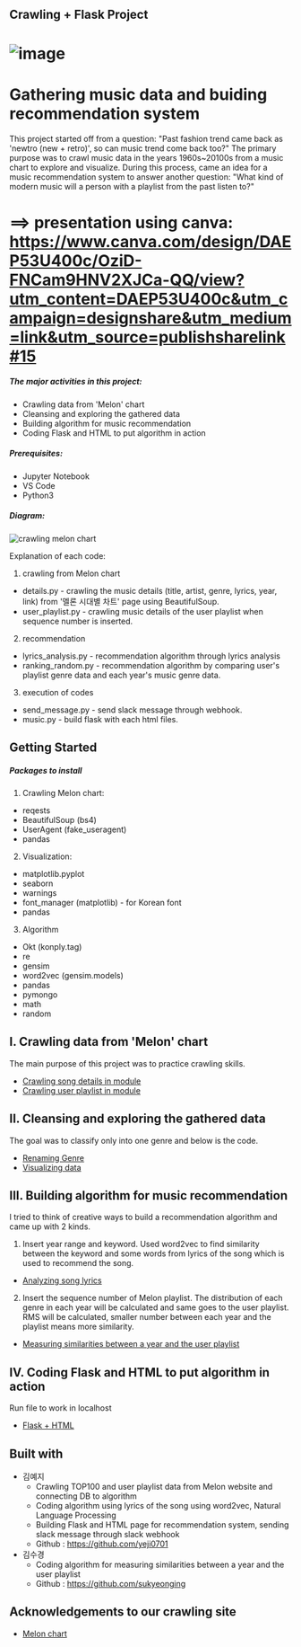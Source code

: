Crawling + Flask Project
------------------------------------------------------
![image](https://user-images.githubusercontent.com/28764376/104112646-c6952500-5334-11eb-8763-99799abf268f.png)
======================================================
Gathering music data and buiding recommendation system
======================================================
This project started off from a question: "Past fashion trend came back as 'newtro (new + retro)', so can music trend come back too?" 
The primary purpose was to crawl music data in the years 1960s~20100s from a music chart to explore and visualize. During this process, came an idea for a music recommendation system to answer another question: "What kind of modern music will a person with a playlist from the past listen to?"
# ==> presentation using canva: https://www.canva.com/design/DAEP53U400c/OziD-FNCam9HNV2XJCa-QQ/view?utm_content=DAEP53U400c&utm_campaign=designshare&utm_medium=link&utm_source=publishsharelink#15

##### The major activities in this project:
* Crawling data from 'Melon' chart
* Cleansing and exploring the gathered data
* Building algorithm for music recommendation
* Coding Flask and HTML to put algorithm in action

##### Prerequisites:
* Jupyter Notebook
* VS Code
* Python3

##### Diagram:

![crawling melon chart](https://user-images.githubusercontent.com/28764376/102081669-f34c3e80-3e53-11eb-9df0-70288143a870.png)

Explanation of each code:
1. crawling from Melon chart
* details.py - crawling the music details (title, artist, genre, lyrics, year, link) from '멜론 시대별 차트' page using BeautifulSoup.
* user_playlist.py - crawling music details of the user playlist when sequence number is inserted.
2. recommendation
* lyrics_analysis.py - recommendation algorithm through lyrics analysis
* ranking_random.py - recommendation algorithm by comparing user's playlist genre data and each year's music genre data.
3. execution of codes
* send_message.py - send slack message through webhook.
* music.py - build flask with each html files.

Getting Started
---------------
##### Packages to install
1. Crawling Melon chart:
* reqests
* BeautifulSoup (bs4)
* UserAgent (fake_useragent)
* pandas
2. Visualization:
* matplotlib.pyplot
* seaborn
* warnings
* font_manager (matplotlib) - for Korean font
* pandas
3. Algorithm
* Okt (konply.tag)
* re
* gensim
* word2vec (gensim.models)
* pandas
* pymongo
* math
* random

I. Crawling data from 'Melon' chart
--------------------------------
The main purpose of this project was to practice crawling skills.
- [Crawling song details in module](https://github.com/yeji0701/Crawling_Project/blob/master/crawling_code/song/top_music/details.py)
- [Crawling user playlist in module](https://github.com/yeji0701/Crawling_Project/blob/master/crawling_code/song/user/user_playlist.py)

II. Cleansing and exploring the gathered data
---------------------------------------------
The goal was to classify only into one genre and below is the code.
- [Renaming Genre](https://github.com/yeji0701/Crawling_Project/blob/master/crawling_code/04_rename_genre.ipynb)
- [Visualizing data](https://github.com/yeji0701/Crawling_Project/blob/master/crawling_code/05_visualize_data.ipynb)

III. Building algorithm for music recommendation
------------------------------------------------
I tried to think of creative ways to build a recommendation algorithm and came up with 2 kinds.
1. Insert year range and keyword. Used word2vec to find similarity between the keyword and some words from lyrics of the song which is used to recommend the song.
- [Analyzing song lyrics](https://github.com/yeji0701/Crawling_Project/blob/master/crawling_code/song/recomm/lyrics_analysis.py)
2. Insert the sequence number of Melon playlist. The distribution of each genre in each year will be calculated and same goes to the user playlist. RMS will be calculated, smaller number between each year and the playlist means more similarity.
- [Measuring similarities between a year and the user playlist](https://github.com/yeji0701/Crawling_Project/blob/master/crawling_code/song/recomm/ranking_random.py)

IV. Coding Flask and HTML to put algorithm in action
----------------------------------------------------
Run file to work in localhost
- [Flask + HTML](https://github.com/yeji0701/Crawling_Project/blob/master/recommendation/music.py)

Built with
----------
* 김예지
  * Crawling TOP100 and user playlist data from Melon website and connecting DB to algorithm
  * Coding algorithm using lyrics of the song using word2vec, Natural Language Processing
  * Building Flask and HTML page for recommendation system, sending slack message through slack webhook
   * Github : https://github.com/yeji0701
* 김수경
  * Coding algorithm for measuring similarities between a year and the user playlist
  * Github : https://github.com/sukyeonging
 
Acknowledgements to our crawling site
-------------------------------------
- [Melon chart](https://www.melon.com/)
